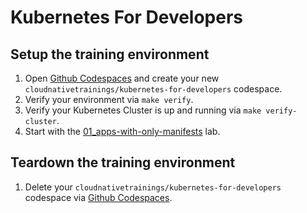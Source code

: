 # Kubernetes For Developers

## Setup the training environment

1. Open [Github Codespaces](https://github.com/codespaces) and create your new `cloudnativetrainings/kubernetes-for-developers` codespace.
1. Verify your environment via `make verify`.
1. Verify your Kubernetes Cluster is up and running via `make verify-cluster`.
1. Start with the [01_apps-with-only-manifests](./00_app/README.md) lab.

## Teardown the training environment

1. Delete your `cloudnativetrainings/kubernetes-for-developers` codespace via [Github Codespaces](https://github.com/codespaces).
